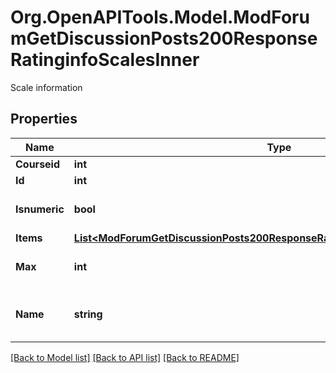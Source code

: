 # Org.OpenAPITools.Model.ModForumGetDiscussionPosts200ResponseRatinginfoScalesInner
Scale information

## Properties

Name | Type | Description | Notes
------------ | ------------- | ------------- | -------------
**Courseid** | **int** | Course id. | [optional] 
**Id** | **int** | Scale id. | [optional] 
**Isnumeric** | **bool** | Whether is a numeric scale. | [optional] 
**Items** | [**List&lt;ModForumGetDiscussionPosts200ResponseRatinginfoScalesInnerItemsInner&gt;**](ModForumGetDiscussionPosts200ResponseRatinginfoScalesInnerItemsInner.md) |  | [optional] 
**Max** | **int** | Max value for the scale. | [optional] 
**Name** | **string** | Scale name (when a real scale is used). | [optional] 

[[Back to Model list]](../README.md#documentation-for-models) [[Back to API list]](../README.md#documentation-for-api-endpoints) [[Back to README]](../README.md)

